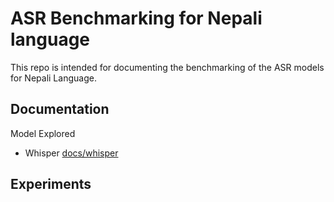 # ASR Benchmarking for Nepali language

This repo is intended for documenting the benchmarking of the ASR
models for Nepali Language.


## Documentation
Model Explored
- Whisper [docs/whisper](/docs/whisper.md)

## Experiments

